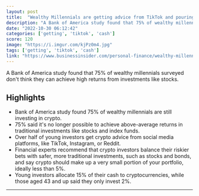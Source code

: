 ```yaml
---
layout: post
title:  "Wealthy Millennials are getting advice from TikTok and pouring cash into Crypto, Poll Finds"
description: "A Bank of America study found that 75% of wealthy millennials surveyed don't think they can achieve high returns from investments like stocks."
date: "2022-10-30 06:12:42"
categories: ['getting', 'tiktok', 'cash']
score: 120
image: "https://i.imgur.com/kjPz0m4.jpg"
tags: ['getting', 'tiktok', 'cash']
link: "https://www.businessinsider.com/personal-finance/wealthy-millennials-buying-crypto-social-media-2022-10"
---
```


A Bank of America study found that 75% of wealthy millennials surveyed don't think they can achieve high returns from investments like stocks.

## Highlights

- Bank of America study found 75% of wealthy millennials are still investing in crypto.
- 75% said it's no longer possible to achieve above-average returns in traditional investments like stocks and index funds.
- Over half of young investors get crypto advice from social media platforms, like TikTok, Instagram, or Reddit.
- Financial experts recommend that crypto investors balance their riskier bets with safer, more traditional investments, such as stocks and bonds, and say crypto should make up a very small portion of your portfolio, ideally less than 5%.
- Young investors allocate 15% of their cash to cryptocurrencies, while those aged 43 and up said they only invest 2%.

---
